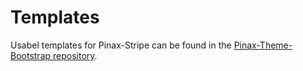 # Templates

Usabel templates for Pinax-Stripe can be found in the [Pinax-Theme-Bootstrap repository](https://github.com/pinax/pinax-theme-bootstrap/tree/master/pinax_theme_bootstrap/templates/pinax/stripe). 
